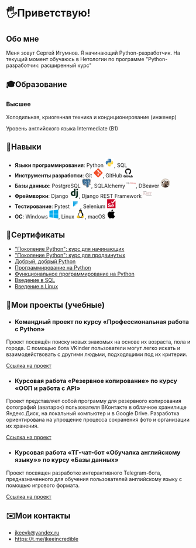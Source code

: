 # 🖐Приветствую! 
## Обо мне
Меня зовут Сергей Игумнов. Я начинающий Python-разработчик. На текущий момент обучаюсь в Нетологии по программе "Python-разработчик: расширенный курс"

## 🎓Образование
### Высшее 

Холодильная, криогенная техника и кондиционирование (инженер)

Уровень английского языка Intermediate (B1)

## 🧠Навыки
- **Языки программирования**: Python <img src="https://github.com/devicons/devicon/blob/master/icons/python/python-original.svg" alt="Python" width="25" height="25" />, SQL
- **Инструменты разработки**: Git <img src="https://github.com/devicons/devicon/blob/master/icons/git/git-original.svg" alt="Git" width="25" height="25" />, GitHub <img src="https://github.com/devicons/devicon/blob/master/icons/github/github-original-wordmark.svg" alt="GitHub" width="25" height="25" />
- **Базы данных**: PostgreSQL <img src="https://github.com/devicons/devicon/blob/master/icons/postgresql/postgresql-original.svg" alt="PostgreSQL" width="25" height="25" />, SQLAlchemy <img src="https://github.com/devicons/devicon/blob/master/icons/sqlalchemy/sqlalchemy-original-wordmark.svg" alt="SQLAlchemy" width="25" height="25" />, DBeaver <img src="https://github.com/devicons/devicon/blob/master/icons/dbeaver/dbeaver-original.svg" alt="DBeaver" width="25" height="25" />
- **Фреймворки**: Django <img src="https://github.com/devicons/devicon/blob/master/icons/django/django-plain.svg" alt="Django" width="25" height="25" />, Django REST Framework <img src="https://github.com/devicons/devicon/blob/master/icons/djangorest/djangorest-original.svg" alt="Django REST Framework" width="25" height="25" />
- **Тестирование**: Pytest <img src="https://github.com/devicons/devicon/blob/master/icons/pytest/pytest-plain.svg" alt="Pytest" width="25" height="25" />, Selenium <img src="https://github.com/devicons/devicon/blob/master/icons/selenium/selenium-original.svg" alt="Selenium" width="25" height="25" />
- **ОС**: Windows <img src="https://github.com/devicons/devicon/blob/master/icons/windows8/windows8-original.svg" alt="Windows" width="25" height="25" />, Linux  <img src="https://github.com/devicons/devicon/blob/master/icons/linux/linux-original.svg" alt="Linux" width="25" height="25" />, macOS <img src="https://github.com/devicons/devicon/blob/master/icons/apple/apple-original.svg" alt="Windows" width="25" height="25" />

## 📃Сертификаты
- ["Поколение Python": курс для начинающих](https://stepik.org/cert/2391331)
- ["Поколение Python": курс для продвинутых](https://stepik.org/cert/2456334)
- [Добрый, добрый Python](https://stepik.org/cert/2593149)
- [Программирование на Python](https://stepik.org/cert/2512359)
- [Функциональное программирование на Python](https://stepik.org/cert/2533369)
- [Введение в SQL](https://stepik.org/cert/2488176)
- [Введение в Linux](https://stepik.org/cert/2200592)

## 📂Мои проекты (учебные)
- ### Командный проект по курсу «Профессиональная работа с Python»

Проект посвящён поиску новых знакомых на основе их возраста, пола и города. С помощью бота VKinder пользователи могут легко искать и взаимодействовать с другими людьми, подходящими под их критерии.

[Ссылка на проект](https://github.com/jkeevk/VKinder)

- ### Курсовая работа «Резервное копирование» по курсу «ООП и работа с API»
  
Проект представляет собой программу для резервного копирования фотографий (аватарок) пользователя ВКонтакте в облачное хранилище Яндекс.Диск, на локальный компьютер и в Google Drive. Разработка ориентирована на упрощение процесса сохранения фото и организации их хранения.

[Ссылка на проект](https://github.com/jkeevk/Course_Project_API)


- ### Курсовая работа «ТГ-чат-бот «Обучалка английскому языку»» по курсу «Базы данных»
  
Проект посвящен разработке интерактивного Telegram-бота, предназначенного для обучения пользователей английскому языку с помощью игрового формата. 

[Ссылка на проект](https://github.com/jkeevk/Project_TgBOT)

## ✉️Мои контакты

- jkeevk@yandex.ru
- https://t.me/jkeeincredible




